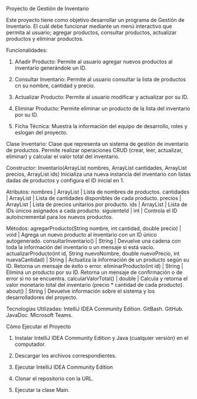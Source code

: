 Proyecto de Gestión de Inventario

Este proyecto tiene como objetivo desarrollar un programa de Gestión de Inventario. El cuál debe funcionar mediante un menú interactivo que permita al usuario; agregar productos, consultar productos, actualizar productos y eliminar productos.

Funcionalidades:

1. Añadir Producto: Permite al usuario agregar nuevos productos al inventario generándole un ID.


2. Consultar Inventario: Permite al usuario consultar la lista de productos cn su nombre, cantidad y precio.


3. Actualizar Producto: Permite al usuario modificar y actualizar por su ID.


4. Eliminar Producto: Permite eliminar un producto de la lista del inventario por su ID.


5. Ficha Técnica: Muestra la información del equipo de desarrollo, roles y eslogan del proyecto.

Clase Inventario:
Clase que representa un sistema de gestión de inventario de productos.
Permite realizar operaciones CRUD (crear, leer, actualizar, eliminar)
y calcular el valor total del inventario.

Constructor:
Inventario(ArrayList<String> nombres, ArrayList<Integer> cantidades, ArrayList<Double> precios, ArrayList<Integer> ids)
Inicializa una nueva instancia del inventario con listas dadas de productos y configura el ID inicial en 1.

Atributos:
nombres	| ArrayList<String> | Lista de nombres de productos.
cantidades | ArrayList<Integer> |	Lista de cantidades disponibles de cada producto.
precios	| ArrayList<Double>	| Lista de precios unitarios por producto.
ids	| ArrayList<Integer> | Lista de IDs únicos asignados a cada producto.
siguienteId	| int	| Controla el ID autoincremental para los nuevos productos.

Métodos:
agregarProducto(String nombre, int cantidad, double precio)	| void	| Agrega un nuevo producto al inventario con un ID único autogenerado.
consultarInventario()	| String	| Devuelve una cadena con toda la información del inventario o un mensaje si está vacío.
actualizarProducto(int id, String nuevoNombre, double nuevoPrecio, int nuevaCantidad)	| String |	Actualiza la información de un producto según su ID. Retorna un mensaje de éxito o error.
eliminarProducto(int id) |	String	| Elimina un producto por su ID. Retorna un mensaje de confirmación o de error si no se encuentra.
calcularValorTotal()	| double |	Calcula y retorna el valor monetario total del inventario (precio * cantidad de cada producto).
about()	| String |	Devuelve información sobre el sistema y los desarrolladores del proyecto.


Tecnologías Utilizadas:
IntelliJ IDEA Community Edition.
GitBash.
GitHub.
JavaDoc.
Microsoft Teams.


Cómo Ejecutar el Proyecto

1. Instalar IntelliJ IDEA Community Edition y Java (cualquier versión) en el computador.


2. Descargar los archivos correspondientes.


3. Ejecutar IntelliJ IDEA Community Edition


4. Clonar el repositorio con la URL.


5. Ejecutar la clase Main.
